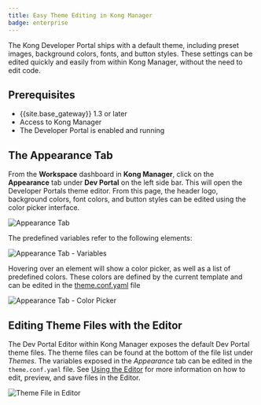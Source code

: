 ```yaml
---
title: Easy Theme Editing in Kong Manager
badge: enterprise
---
```


The Kong Developer Portal ships with a default theme, including preset images, background colors, fonts, and button styles. These settings can be edited quickly and easily from within Kong Manager, without the need to edit code.

## Prerequisites

* {{site.base_gateway}} 1.3 or later
* Access to Kong Manager
* The Developer Portal is enabled and running

## The Appearance Tab

From the **Workspace** dashboard in **Kong Manager**, click on the **Appearance** tab under **Dev Portal** on the left side bar.
This will open the Developer Portals theme editor. From this page, the header logo, background colors, font colors, and button styles can be edited using the color picker interface.

![Appearance Tab](https://doc-assets.konghq.com/1.3/dev-portal/easy-themes/devportal-appearance-tab.png)

The predefined variables refer to the following elements:

![Appearance Tab - Variables](https://doc-assets.konghq.com/1.3/dev-portal/easy-themes/devportal-appearance-arrows.png)

Hovering over an element will show a color picker, as well as a list of predefined colors. These colors are defined by the current template and can be edited in the [theme.conf.yaml](#editing-theme-files-with-the-editor) file

![Appearance Tab - Color Picker](https://doc-assets.konghq.com/1.3/dev-portal/easy-themes/devportal-appearance-tab-variable-hover.png)

## Editing Theme Files with the Editor

The Dev Portal Editor within Kong Manager exposes the default Dev Portal theme files. The theme files can be found at the bottom of the file list under *Themes*. The variables exposed in the *Appearance* tab can be edited in the `theme.conf.yaml` file. See [Using the Editor](/gateway/{{page.kong_version}}/developer-portal/using-the-editor) for more information on how to edit, preview, and save files in the Editor.

![Theme File in Editor](https://doc-assets.konghq.com/1.3/dev-portal/easy-themes/devportal-theme-conf-yaml.png)
